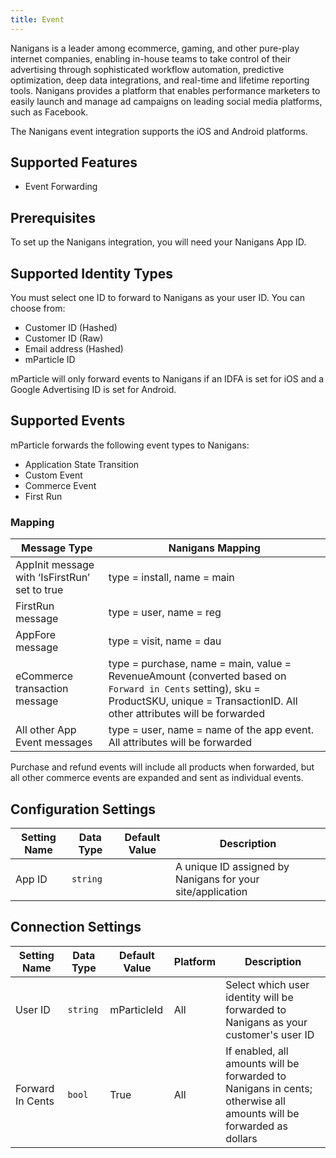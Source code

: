 ```yaml
---
title: Event
---
```


Nanigans is a leader among ecommerce, gaming, and other pure-play internet companies, enabling in-house teams to take control of their advertising through sophisticated workflow automation, predictive optimization, deep data integrations, and real-time and lifetime reporting tools. Nanigans provides a platform that enables performance marketers to easily launch and manage ad campaigns on leading social media platforms, such as Facebook.

The Nanigans event integration supports the iOS and Android platforms.

## Supported Features

* Event Forwarding

## Prerequisites

To set up the Nanigans integration, you will need your Nanigans App ID.

## Supported Identity Types

You  must select one ID to forward to Nanigans as your user ID. You can choose from:

* Customer ID  (Hashed)
* Customer ID  (Raw)
* Email address (Hashed)
* mParticle ID

mParticle will only forward events to Nanigans if an IDFA is set for iOS and a Google Advertising ID is set for Android.  


## Supported Events

mParticle forwards the following event types to Nanigans:

* Application State Transition
* Custom Event
* Commerce Event  
* First Run

### Mapping

Message Type | Nanigans Mapping
-------------------- | ------------------------
AppInit message with ‘IsFirstRun’ set to true | type = install, name = main
FirstRun message | type = user, name = reg
AppFore message | type = visit, name = dau
eCommerce transaction message | type = purchase, name = main, value = RevenueAmount (converted based on `Forward in Cents` setting), sku = ProductSKU, unique = TransactionID.  All other attributes will be forwarded 
All other App Event messages | type = user, name = name of the app event.  All attributes will be forwarded

Purchase and refund events will include all products when forwarded, but all other commerce events are expanded and sent as individual events.


## Configuration Settings

| Setting Name |  Data Type    | Default Value  | Description |
| ---|---|---|---|
| App ID | `string` | <unset> | A unique ID assigned by Nanigans for your site/application |


## Connection Settings

| Setting Name |  Data Type    | Default Value | Platform | Description |
| ---|---|---|---|---
| User ID | `string` | mParticleId | All| Select which user identity will be forwarded to Nanigans as your customer's user ID |
| Forward In Cents | `bool` | True | All| If enabled, all amounts will be forwarded to Nanigans in cents; otherwise all amounts will be forwarded as dollars |

